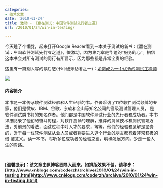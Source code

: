 ```yaml
---
categories:
- 技术文章
date: '2010-01-24'
title: 激动 - 《赢在测试：中国软件测试先行者之道》
url: /2010/01/24/win-in-testing/

---
```



今天睡了个懒觉，起来打开Google Reader看到一本关于测试的新书：《赢在测试：中国软件测试先行者之道》，很激动，因为第九章是华姐的&#8220;服务的心&#8221;。相信这本书会对所有测试的同行有所启示，因为那些都是非常宝贵的经验。

这里有一篇别人写的读后感(书中被采访者之一)：[如何成为一个优秀的测试工程师](http://blog.csdn.net/KerryZhu/archive/2010/01/24/5250504.aspx "如何成为一个优秀的测试工程师") 
  
[![](http://images.china-pub.com/ebook195001-200000/196251/zcover.jpg)](http://www.china-pub.com/196251)&nbsp;

#### 内容简介

本书是一本传承软件测试经验和人生经验的书。作者采访了11位软件测试领域的专家，他们是微软、IBM、谷歌、东软和金山等知名公司的高级测试管理人员， 是软件测试类书籍的知名作者。他们都是中国软件测试行业的先行者和成功者。本书详细记录了他们的奋斗历程，对软件测试的理解，推荐的测试技术和测试管理方 法，对前景的看法，面试过程中对人才的要求，等等。他们的经验和见解是宝贵的，对于每一位软件测试从业人员或者将要进入这个行业的朋友都有着非常积极的借 鉴意义。读一本书，聆听多位成功者的经验之谈，明确发展方向，少走一些人生的弯路。

&nbsp;

**[温馨提示]：该文章由原博客园导入而来，如排版效果不佳，请移步：[http://www.cnblogs.com/coderzh/archive/2010/01/24/win-in-testing.html](http://www.cnblogs.com/coderzh/archive/2010/01/24/win-in-testing.html)**